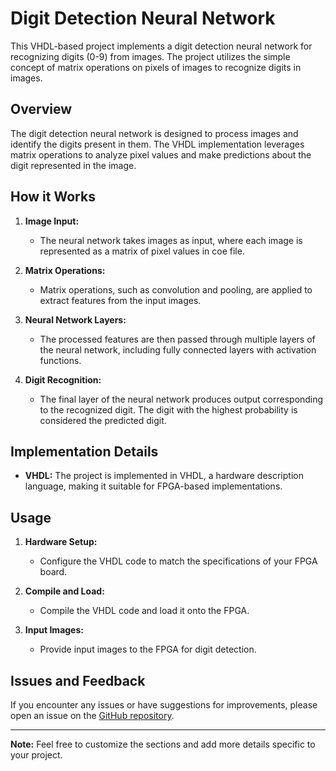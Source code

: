 # Digit Detection Neural Network

This VHDL-based project implements a digit detection neural network for recognizing digits (0-9) from images. The project utilizes the simple concept of matrix operations on pixels of images to recognize digits in images.

## Overview

The digit detection neural network is designed to process images and identify the digits present in them. The VHDL implementation leverages matrix operations to analyze pixel values and make predictions about the digit represented in the image.

## How it Works

1. **Image Input:**
   - The neural network takes images as input, where each image is represented as a matrix of pixel values in coe file.

2. **Matrix Operations:**
   - Matrix operations, such as convolution and pooling, are applied to extract features from the input images.

3. **Neural Network Layers:**
   - The processed features are then passed through multiple layers of the neural network, including fully connected layers with activation functions.

4. **Digit Recognition:**
   - The final layer of the neural network produces output corresponding to the recognized digit. The digit with the highest probability is considered the predicted digit.

## Implementation Details

- **VHDL:** The project is implemented in VHDL, a hardware description language, making it suitable for FPGA-based implementations.

## Usage

1. **Hardware Setup:**
   - Configure the VHDL code to match the specifications of your FPGA board.

2. **Compile and Load:**
   - Compile the VHDL code and load it onto the FPGA.

3. **Input Images:**
   - Provide input images to the FPGA for digit detection.

## Issues and Feedback

If you encounter any issues or have suggestions for improvements, please open an issue on the [GitHub repository](https://github.com/your-username/digit-detection-neural-network).

---

**Note:** Feel free to customize the sections and add more details specific to your project.
